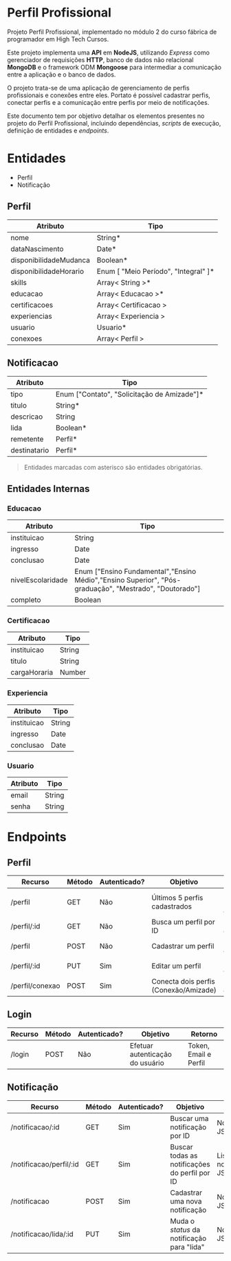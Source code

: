 # Perfil Profissional

Projeto Perfil Profissional, implementado no módulo 2 do curso fábrica de programador
em High Tech Cursos.


Este projeto implementa uma **API** em **NodeJS**, utilizando *Express* como gerenciador de requisições **HTTP**, banco de dados não relacional **MongoDB** e o framework ODM **Mongoose** para intermediar a comunicação entre a aplicação e o banco de dados.

O projeto trata-se de uma aplicação de gerenciamento de perfis profissionais e conexões entre eles. Portato é possível cadastrar perfis, conectar perfis e a comunicação entre perfis por meio de notificações.

Este documento tem por objetivo detalhar os elementos presentes no projeto do Perfil Profissional, incluindo dependências, *scripts* de execução, definição de entidades e *endpoints*.


# Entidades

- Perfil
- Notificação

## Perfil

Atributo | Tipo
--------- | --------
nome | String*
dataNascimento| Date*
disponibilidadeMudanca| Boolean*
disponibilidadeHorario| Enum [ "Meio Período", "Integral" ]*
skills| Array< String >*
educacao| Array< Educacao >*
certificacoes| Array< Certificacao >
experiencias| Array< Experiencia >
usuario | Usuario*
conexoes| Array< Perfil >


## Notificacao

Atributo | Tipo
-------- | ----
tipo| Enum ["Contato", "Solicitação de Amizade"]*
titulo| String*
descricao| String
lida| Boolean*
remetente| Perfil*
destinatario| Perfil*

> Entidades marcadas com asterisco são entidades obrigatórias.

## Entidades Internas

### Educacao

Atributo | Tipo
-------- | ------
instituicao| String
ingresso| Date
conclusao| Date
nivelEscolaridade| Enum ["Ensino Fundamental","Ensino Médio","Ensino Superior",    "Pós-graduação", "Mestrado", "Doutorado"]
completo | Boolean


### Certificacao

Atributo | Tipo
-------- | ----
instituicao| String
titulo| String
cargaHoraria| Number

### Experiencia

Atributo | Tipo
-------- | ------
instituicao| String
ingresso| Date
conclusao| Date


### Usuario

Atributo | Tipo
-------- | ------
email| String
senha| String

# Endpoints


## Perfil

Recurso | Método | Autenticado? | Objetivo | Retorno
------- | ------ | ------------ | ------- | -----
/perfil | GET | Não | Últimos 5 perfis cadastrados | Lista de Perfis JSON
/perfil/:id | GET | Não | Busca um perfil por ID | Perfil JSON
/perfil | POST | Não | Cadastrar um perfil | Perfil JSON
/perfil/:id | PUT | Sim | Editar um perfil | Perfil JSON
/perfil/conexao | POST | Sim | Conecta dois perfis (Conexão/Amizade) | Mensagem JSON


## Login

Recurso | Método | Autenticado? | Objetivo | Retorno
------- | ------ | ------------ | ------- | -----
/login | POST | Não | Efetuar autenticação do usuário |Token, Email e Perfil

## Notificação

Recurso | Método | Autenticado? | Objetivo | Retorno
------- | ------ | ------------ | ------- | -----
/notificacao/:id | GET | Sim | Buscar uma notificação por ID | Notificação JSON
/notificacao/perfil/:id | GET | Sim | Buscar todas as notificações do perfil por ID | Lista de notificações JSON
/notificacao | POST | Sim | Cadastrar uma nova notificação | Notificação JSON
/notificacao/lida/:id | PUT | Sim | Muda o *status* da notificação para "lida" | Notificação JSON
